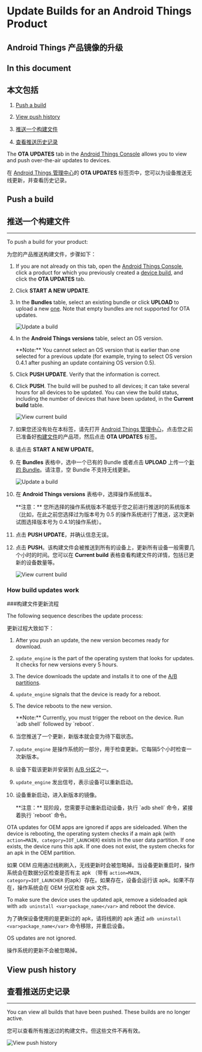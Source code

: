 # Update Builds for an Android Things Product

## Android Things 产品镜像的升级

## In this document

## 本文包括

1.  [Push a build](#push-a-build)
2.  [View push history](#view-all-updates)


1. [推送一个构建文件](#推送一个构建文件)
2. [查看推送历史记录](#查看推送历史记录)

The **OTA UPDATES** tab in the [Android Things Console](https://partner.android.com/things/console) allows you to view and push over-the-air updates to devices.

在 [Android Things 管理中心](https://partner.android.com/things/console)的 **OTA UPDATES** 标签页中，您可以为设备推送无线更新，并查看历史记录。

## Push a build

## 推送一个构建文件

* * *

To push a build for your product:

为您的产品推送构建文件，步骤如下：

1.  If you are not already on this tab, open the [Android Things Console](https://partner.android.com/things/console), click a product for which you previously created a [device build](https://developer.android.google.cn/things/console/build.html), and click the **OTA UPDATES** tab.

2.  Click **START A NEW UPDATE**.

3.  In the **Bundles** table, select an existing bundle or click **UPLOAD** to upload a new [one](https://developer.android.google.cn/things/console/app_bundle.html). Note that empty bundles are not supported for OTA updates.

    ![Update a
    build](https://developer.android.google.cn/things/images/console/update_push.png)

4.  In the **Android Things versions** table, select an OS version.

    <aside class="note">**Note:** <span>You cannot select an OS version that is earlier than one selected for a previous update (for example, trying to select OS version 0.4.1 after pushing an update containing OS version 0.5).</span></aside>

5.  Click **PUSH UPDATE**. Verify that the information is correct.

6.  Click **PUSH**. The build will be pushed to all devices; it can take several hours for all devices to be updated. You can view the build status, including the number of devices that have been updated, in the **Current build** table.

    ![View current
    build](https://developer.android.google.cn/things/images/console/current_build_list.png)



1. 如果您还没有处在本标签，请先打开 [Android Things 管理中心](https://partner.android.com/things/console)，点击您之前已准备好[构建文件](https://developer.android.google.cn/things/console/build.html)的产品项，然后点击 **OTA UPDATES** 标签。

2. 请点击 **START A NEW UPDATE**。

3. 在 **Bundles** 表格中，选中一个已有的 Bundle 或者点击 **UPLOAD** 上传一个[新的 Bundle](https://developer.android.google.cn/things/console/app_bundle.html)。请注意，空 Bundle 不支持无线更新。

   ![Update a
   build](https://developer.android.google.cn/things/images/console/update_push.png)

4. 在 **Android Things versions** 表格中，选择操作系统版本。

   <aside class="note">**注意：** <span>您所选择的操作系统版本不能低于您之前进行推送时的系统版本（比如，在此之前您选择过为版本号为 0.5 的操作系统进行了推送，这次更新试图选择版本号为 0.4.1的操作系统）。</span></aside>

5. 点击 **PUSH UPDATE**，并确认信息无误。

6. 点击 **PUSH**。该构建文件会被推送到所有的设备上，更新所有设备一般需要几个小时的时间。您可以在 **Current build** 表格查看构建文件的详情，包括已更新的设备数量等。

   ![View current
   build](https://developer.android.google.cn/things/images/console/current_build_list.png)

### How build updates work

###构建文件更新流程

The following sequence describes the update process:

更新过程大致如下：

1.  After you push an update, the new version becomes ready for download.

2.  `update_engine` is the part of the operating system that looks for updates. It checks for new versions every 5 hours.

3.  The device downloads the update and installs it to one of the [A/B partitions](https://source.android.google.cn/devices/tech/ota/ab_updates).

4.  `update_engine` signals that the device is ready for a reboot.

5.  The device reboots to the new version.

    <aside class="note">**Note:** <span>Currently, you must trigger the reboot on the device. Run `adb shell` followed by `reboot`.</span></aside>



1. 当您推送了一个更新，新版本就会变为待下载状态。

2. `update_engine` 是操作系统的一部分，用于检查更新。它每隔5个小时检查一次新版本。

3. 设备下载该更新并安装到 [A/B 分区](https://source.android.google.cn/devices/tech/ota/ab_updates)之一。

4. `update_engine` 发出信号，表示设备可以重新启动。

5. 设备重新启动，进入新版本的镜像。

   <aside class="note">**注意：** <span>现阶段，您需要手动重新启动设备，执行 `adb shell` 命令，紧接着执行 `reboot` 命令。</span></aside>

OTA updates for OEM apps are ignored if apps are sideloaded. When the device is rebooting, the operating system checks if a main apk (with `action=MAIN, category=IOT_LAUNCHER`) exists in the user data partition. If one exists, the device runs this apk. If one does not exist, the system checks for an apk in the OEM partition.

如果 OEM 应用通过线刷刷入，无线更新时会被忽略掉。当设备更新重启时，操作系统会在数据分区检查是否有主 apk （带有 `action=MAIN, category=IOT_LAUNCHER` 的apk）存在。如果存在，设备会运行该 apk。如果不存在，操作系统会在 OEM 分区检查 apk 文件。

To make sure the device uses the updated apk, remove a sideloaded apk with `adb uninstall <var>package_name</var>` and reboot the device.

为了确保设备使用的是更新过的 apk，请将线刷的 apk 通过 `adb uninstall <var>package_name</var>` 命令移除，并重启设备。

OS updates are not ignored.

操作系统的更新不会被忽略掉。

## View push history

## 查看推送历史记录

* * *

You can view all builds that have been pushed. These builds are no longer active.

您可以查看所有推送过的构建文件。但这些文件不再有效。

![View push
history](https://developer.android.google.cn/things/images/console/update_build_list.png)

